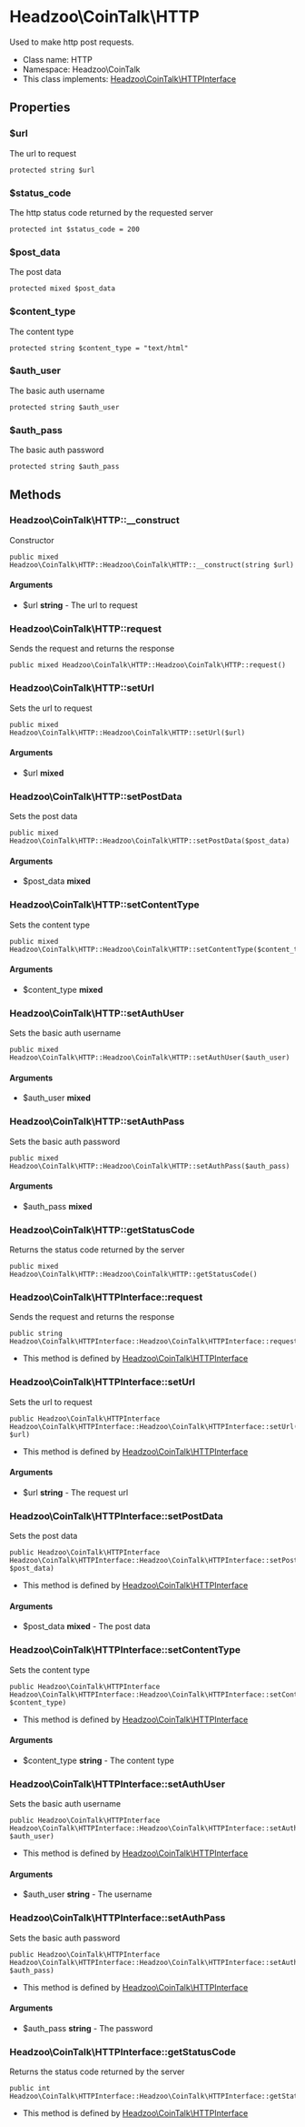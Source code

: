Headzoo\CoinTalk\HTTP
===============

Used to make http post requests.




* Class name: HTTP
* Namespace: Headzoo\CoinTalk
* This class implements: [Headzoo\CoinTalk\HTTPInterface](Headzoo-CoinTalk-HTTPInterface.md)




Properties
----------


### $url
The url to request



```
protected string $url
```



### $status_code
The http status code returned by the requested server



```
protected int $status_code = 200
```



### $post_data
The post data



```
protected mixed $post_data
```



### $content_type
The content type



```
protected string $content_type = "text/html"
```



### $auth_user
The basic auth username



```
protected string $auth_user
```



### $auth_pass
The basic auth password



```
protected string $auth_pass
```



Methods
-------


### Headzoo\CoinTalk\HTTP::__construct
Constructor



```
public mixed Headzoo\CoinTalk\HTTP::Headzoo\CoinTalk\HTTP::__construct(string $url)
```


#### Arguments

* $url **string** - The url to request



### Headzoo\CoinTalk\HTTP::request
Sends the request and returns the response



```
public mixed Headzoo\CoinTalk\HTTP::Headzoo\CoinTalk\HTTP::request()
```




### Headzoo\CoinTalk\HTTP::setUrl
Sets the url to request



```
public mixed Headzoo\CoinTalk\HTTP::Headzoo\CoinTalk\HTTP::setUrl($url)
```


#### Arguments

* $url **mixed**



### Headzoo\CoinTalk\HTTP::setPostData
Sets the post data



```
public mixed Headzoo\CoinTalk\HTTP::Headzoo\CoinTalk\HTTP::setPostData($post_data)
```


#### Arguments

* $post_data **mixed**



### Headzoo\CoinTalk\HTTP::setContentType
Sets the content type



```
public mixed Headzoo\CoinTalk\HTTP::Headzoo\CoinTalk\HTTP::setContentType($content_type)
```


#### Arguments

* $content_type **mixed**



### Headzoo\CoinTalk\HTTP::setAuthUser
Sets the basic auth username



```
public mixed Headzoo\CoinTalk\HTTP::Headzoo\CoinTalk\HTTP::setAuthUser($auth_user)
```


#### Arguments

* $auth_user **mixed**



### Headzoo\CoinTalk\HTTP::setAuthPass
Sets the basic auth password



```
public mixed Headzoo\CoinTalk\HTTP::Headzoo\CoinTalk\HTTP::setAuthPass($auth_pass)
```


#### Arguments

* $auth_pass **mixed**



### Headzoo\CoinTalk\HTTP::getStatusCode
Returns the status code returned by the server



```
public mixed Headzoo\CoinTalk\HTTP::Headzoo\CoinTalk\HTTP::getStatusCode()
```




### Headzoo\CoinTalk\HTTPInterface::request
Sends the request and returns the response



```
public string Headzoo\CoinTalk\HTTPInterface::Headzoo\CoinTalk\HTTPInterface::request()
```

* This method is defined by [Headzoo\CoinTalk\HTTPInterface](Headzoo-CoinTalk-HTTPInterface.md)



### Headzoo\CoinTalk\HTTPInterface::setUrl
Sets the url to request



```
public Headzoo\CoinTalk\HTTPInterface Headzoo\CoinTalk\HTTPInterface::Headzoo\CoinTalk\HTTPInterface::setUrl(string $url)
```

* This method is defined by [Headzoo\CoinTalk\HTTPInterface](Headzoo-CoinTalk-HTTPInterface.md)

#### Arguments

* $url **string** - The request url



### Headzoo\CoinTalk\HTTPInterface::setPostData
Sets the post data



```
public Headzoo\CoinTalk\HTTPInterface Headzoo\CoinTalk\HTTPInterface::Headzoo\CoinTalk\HTTPInterface::setPostData(mixed $post_data)
```

* This method is defined by [Headzoo\CoinTalk\HTTPInterface](Headzoo-CoinTalk-HTTPInterface.md)

#### Arguments

* $post_data **mixed** - The post data



### Headzoo\CoinTalk\HTTPInterface::setContentType
Sets the content type



```
public Headzoo\CoinTalk\HTTPInterface Headzoo\CoinTalk\HTTPInterface::Headzoo\CoinTalk\HTTPInterface::setContentType(string $content_type)
```

* This method is defined by [Headzoo\CoinTalk\HTTPInterface](Headzoo-CoinTalk-HTTPInterface.md)

#### Arguments

* $content_type **string** - The content type



### Headzoo\CoinTalk\HTTPInterface::setAuthUser
Sets the basic auth username



```
public Headzoo\CoinTalk\HTTPInterface Headzoo\CoinTalk\HTTPInterface::Headzoo\CoinTalk\HTTPInterface::setAuthUser(string $auth_user)
```

* This method is defined by [Headzoo\CoinTalk\HTTPInterface](Headzoo-CoinTalk-HTTPInterface.md)

#### Arguments

* $auth_user **string** - The username



### Headzoo\CoinTalk\HTTPInterface::setAuthPass
Sets the basic auth password



```
public Headzoo\CoinTalk\HTTPInterface Headzoo\CoinTalk\HTTPInterface::Headzoo\CoinTalk\HTTPInterface::setAuthPass(string $auth_pass)
```

* This method is defined by [Headzoo\CoinTalk\HTTPInterface](Headzoo-CoinTalk-HTTPInterface.md)

#### Arguments

* $auth_pass **string** - The password



### Headzoo\CoinTalk\HTTPInterface::getStatusCode
Returns the status code returned by the server



```
public int Headzoo\CoinTalk\HTTPInterface::Headzoo\CoinTalk\HTTPInterface::getStatusCode()
```

* This method is defined by [Headzoo\CoinTalk\HTTPInterface](Headzoo-CoinTalk-HTTPInterface.md)


